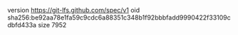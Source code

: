 version https://git-lfs.github.com/spec/v1
oid sha256:be92aa78e1fa59c9cdc6a88351c348b1f92bbbfadd9990422f33109cdbfd433a
size 7952
